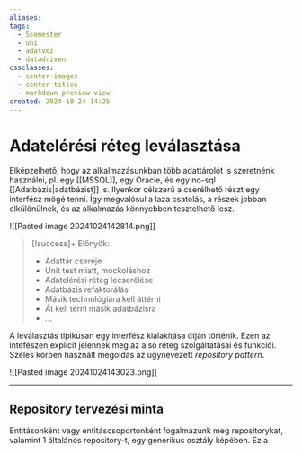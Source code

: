 ```yaml
---
aliases: 
tags:
  - 5semester
  - uni
  - adatvez
  - datadriven
cssclasses:
  - center-images
  - center-titles
  - markdown-preview-view
created: 2024-10-24 14:25
---
```


# Adatelérési réteg leválasztása


Elképzelhető, hogy az alkalmazásunkban több adattárolót is szeretnénk használni, pl. egy [[MSSQL]], egy Oracle, és egy no-sql [[Adatbázis|adatbázist]] is. Ilyenkor célszerű a cserélhető részt egy interfész mögé tenni. Így megvalósul a laza csatolás, a részek jobban elkülönülnek, és az alkalmazás könnyebben tesztelhető lesz.

![[Pasted image 20241024142814.png]]

>[!success]+ Előnyök:
>- Adattár cseréje
>- Unit test miatt, mockoláshoz
>- Adatelérési réteg lecserélése
>- Adatbázis refaktorálás
>- Másik technológiára kell áttérni
>- Át kell térni másik adatbázisra
>- ...

A leválasztás tipikusan egy interfész kialakítása útján történik. Ezen az intefészen explicit jelennek meg az alsó réteg szolgáltatásai és funkciói. Széles körben használt megoldás az úgynevezett *repository pattern*.

![[Pasted image 20241024143023.png]]

---

## Repository tervezési minta

Entitásonként vagy entitáscsoportonként fogalmazunk meg repositorykat, valamint 1 általános repository-t, egy generikus osztály képében. Ez a 


